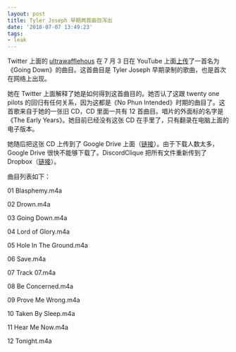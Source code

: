 ```yaml
---
layout: post
title: Tyler Joseph 早期两首曲目泻出
date: '2018-07-07 13:49:23'
tags:
- leak
---
```



Twitter 上面的 [ultrawafflehous](https://twitter.com/ultrawafflehous) 在 7 月 3 日在 YouTube 上面[上传](https://www.youtube.com/watch?v=6W_nW1zTvxI)了一首名为《Going Down》的曲目。这首曲目是 Tyler Joseph 早期录制的歌曲，也是首次在网络上出现。

她在 Twitter 上面解释了她是如何得到这首曲目的。她否认了这跟 twenty one pilots 的回归有任何关系，因为这都是《No Phun Intended》时期的曲目了。这首歌来自于她的一张旧 CD，CD 里面一共有 12 首曲目。唱片的外面标的名字是《The Early Years》。她目前已经没有这张 CD 在手里了，只有翻录在电脑上面的电子版本。

她随后把这张 CD 上传到了 Google Drive 上面（[链接](https://drive.google.com/drive/folders/1bGBVBu279L7guuUoJM3j1u4fZ3ucPHpa?usp=sharing)）。由于下载人数太多，Google Drive 很快不能够下载了。DiscordClique 把所有文件重新传到了 Dropbox（[链接](https://www.dropbox.com/s/vmudc8ajro6o1u1/Tyler%20Joseph%20-%20The%20Early%20Years-20180702T215635Z-001.zip?dl=0&file_subpath=%2FTyler+Joseph+-+The+Early+Years)）。

曲目列表如下：

01 Blasphemy.m4a

02 Drown.m4a

03 Going Down.m4a

04 Lord of Glory.m4a

05 Hole In The Ground.m4a

06 Save.m4a

07 Track 07.m4a

08 Be Concerned.m4a

09 Prove Me Wrong.m4a

10 Taken By Sleep.m4a

11 Hear Me Now.m4a

12 Tonight.m4a


